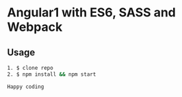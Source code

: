 # Angular1 with ES6, SASS and Webpack

## Usage

```sh
1. $ clone repo
2. $ npm install && npm start

Happy coding
```